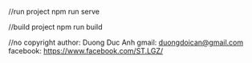 //run project
npm run serve

//build project
npm run build

//no copyright
author: Duong Duc Anh
gmail: duongdoican@gmail.com
facebook: https://www.facebook.com/ST.LGZ/
